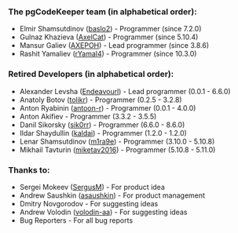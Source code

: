 ### The pgCodeKeeper team (in alphabetical order):

- Elmir Shamsutdinov ([baslo2](https://github.com/baslo2)) - Programmer (since 7.2.0)
- Gulnaz Khazieva ([AxelCat](https://github.com/AxelCat)) - Programmer (since 5.10.4)
- Mansur Galiev ([AXEPOH](https://github.com/AXEPOH)) - Lead programmer (since 3.8.6)
- Rashit Yamaliev ([rYamal4](https://github.com/rYamal4)) - Programmer (since 10.3.0)

### Retired Developers (in alphabetical order):

- Alexander Levsha ([Endeavourl](https://github.com/Endeavourl)) - Lead programmer (0.0.1 - 6.6.0)
- Anatoly Botov ([tolikr](https://github.com/tolikr)) - Programmer (0.2.5 - 3.2.8)
- Anton Ryabinin ([antoon-r](https://github.com/antoon-r)) - Programmer (0.0.1 - 4.0.0)
- Anton Akifiev - Programmer (3.3.2 - 3.5.5)
- Danil Sikorsky ([sik0rr](https://github.com/sik0rr)) - Programmer (6.6.0 - 8.6.0)
- Ildar Shaydullin ([kaldai](https://github.com/kaldai)) - Programmer (1.2.0 - 1.2.0)
- Lenar Shamsutdinov ([m1ra9e](https://github.com/m1ra9e)) - Programmer (3.10.0 - 5.10.8)
- Mikhail Tavturin ([miketav2016](https://github.com/miketav2016)) - Programmer (5.10.8 - 5.11.0)

### Thanks to:

- Sergei Mokeev ([SergusM](https://github.com/SergusM)) - For product idea
- Andrew Saushkin ([asaushkin](https://github.com/asaushkin)) - For product management
- Dmitry Novgorodov - For suggesting ideas
- Andrew Volodin ([volodin-aa](https://github.com/volodin-aa)) - For suggesting ideas
- Bug Reporters - For all bug reports